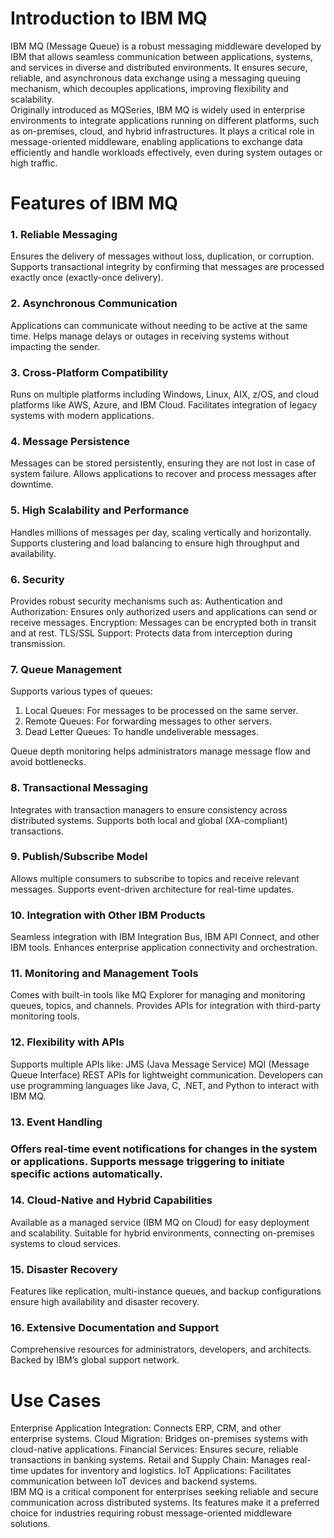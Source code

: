 # Introduction to IBM MQ
IBM MQ (Message Queue) is a robust messaging middleware developed by IBM that allows seamless communication between applications, systems, and services in diverse and distributed environments. It ensures secure, reliable, and asynchronous data exchange using a messaging queuing mechanism, which decouples applications, improving flexibility and scalability.
<br>
Originally introduced as MQSeries, IBM MQ is widely used in enterprise environments to integrate applications running on different platforms, such as on-premises, cloud, and hybrid infrastructures. It plays a critical role in message-oriented middleware, enabling applications to exchange data efficiently and handle workloads effectively, even during system outages or high traffic.
<br>
<h1>Features of IBM MQ</h1>
<h3>1. Reliable Messaging</h3>
Ensures the delivery of messages without loss, duplication, or corruption.
Supports transactional integrity by confirming that messages are processed exactly once (exactly-once delivery).
<h3>2. Asynchronous Communication</h3>
Applications can communicate without needing to be active at the same time.
Helps manage delays or outages in receiving systems without impacting the sender.
<h3>3. Cross-Platform Compatibility</h3>
Runs on multiple platforms including Windows, Linux, AIX, z/OS, and cloud platforms like AWS, Azure, and IBM Cloud.
Facilitates integration of legacy systems with modern applications.
<h3>4. Message Persistence</h3>
Messages can be stored persistently, ensuring they are not lost in case of system failure.
Allows applications to recover and process messages after downtime.
<h3>5. High Scalability and Performance</h3>
Handles millions of messages per day, scaling vertically and horizontally.
Supports clustering and load balancing to ensure high throughput and availability.
<h3>6. Security</h3>
Provides robust security mechanisms such as:
Authentication and Authorization: Ensures only authorized users and applications can send or receive messages.
Encryption: Messages can be encrypted both in transit and at rest.
TLS/SSL Support: Protects data from interception during transmission.
<h3>7. Queue Management</h3>
Supports various types of queues:
<ol>
<li>Local Queues: For messages to be processed on the same server.</li>
<li>Remote Queues: For forwarding messages to other servers.</li>
<li>Dead Letter Queues: To handle undeliverable messages.</li>
</ol>
Queue depth monitoring helps administrators manage message flow and avoid bottlenecks.
<h3>8. Transactional Messaging</h3>
Integrates with transaction managers to ensure consistency across distributed systems.
Supports both local and global (XA-compliant) transactions.
<h3>9. Publish/Subscribe Model</h3>
Allows multiple consumers to subscribe to topics and receive relevant messages.
Supports event-driven architecture for real-time updates.
<h3>10. Integration with Other IBM Products</h3>
Seamless integration with IBM Integration Bus, IBM API Connect, and other IBM tools.
Enhances enterprise application connectivity and orchestration.
<h3>11. Monitoring and Management Tools</h3>
Comes with built-in tools like MQ Explorer for managing and monitoring queues, topics, and channels.
Provides APIs for integration with third-party monitoring tools.
<h3>12. Flexibility with APIs</h3>
Supports multiple APIs like:
JMS (Java Message Service)
MQI (Message Queue Interface)
REST APIs for lightweight communication.
Developers can use programming languages like Java, C, .NET, and Python to interact with IBM MQ.
<h3>13. Event Handling<h3>
Offers real-time event notifications for changes in the system or applications.
Supports message triggering to initiate specific actions automatically.
<h3>14. Cloud-Native and Hybrid Capabilities</h3>
Available as a managed service (IBM MQ on Cloud) for easy deployment and scalability.
Suitable for hybrid environments, connecting on-premises systems to cloud services.
<h3>15. Disaster Recovery</h3>
Features like replication, multi-instance queues, and backup configurations ensure high availability and disaster recovery.
<h3>16. Extensive Documentation and Support</h3>
Comprehensive resources for administrators, developers, and architects.
Backed by IBM’s global support network.
<h1>Use Cases</h1>
Enterprise Application Integration: Connects ERP, CRM, and other enterprise systems.
Cloud Migration: Bridges on-premises systems with cloud-native applications.
Financial Services: Ensures secure, reliable transactions in banking systems.
Retail and Supply Chain: Manages real-time updates for inventory and logistics.
IoT Applications: Facilitates communication between IoT devices and backend systems.
<br>
IBM MQ is a critical component for enterprises seeking reliable and secure communication across distributed systems. Its features make it a preferred choice for industries requiring robust message-oriented middleware solutions.